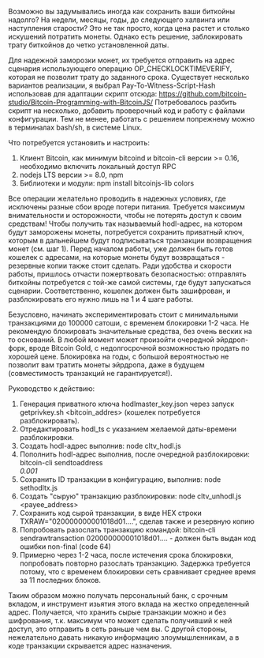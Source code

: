 Возможно вы задумывались иногда как сохранить ваши биткойны надолго? На недели, месяцы, годы, до следующего халвинга или наступления старости? Это не так просто, когда цена растет и столько искушений потратить монеты. Однако есть решение, заблокировать трату биткойнов до четко установленной даты.

Для надежной заморозки монет, их требуется отправить на адрес сценария использующего операцию OP_CHECKLOCKTIMEVERIFY, которая не позволит трату до заданного срока. Существует несколько вариантов реализации, я выбрал Pay-To-Witness-Script-Hash использовав для адаптации скрипт отсюда: https://github.com/bitcoin-studio/Bitcoin-Programming-with-BitcoinJS/ Потребовалось разбить скрипт на несколько, добавить проверочный код и работу с файлами конфигурации.
Тем не менее, работать с решением попрежнему можно в терминалах bash/sh, в системе Linux.

Что потребуется установить и настроить:
  1. Клиент Bitcoin, как минимум bitcoind и bitcoin-cli версии >= 0.16, необходимо включить локальный доступ RPC 
  2. nodejs LTS версии >= 8.0, npm
  3. Библиотеки и модули: npm install bitcoinjs-lib colors

Все операции желательно проводить в надежных условиях, где исключены разные сбои вроде потери питания. Требуется максимум внимательности и осторожности, чтобы не потерять доступ к своим средствам! Чтобы получить так называемый hodl-aдрес, на котором будут заморожены монеты, потребуется сохранить приватный ключ, которым в дальнейшем будут подписываться транзакции возвращения монет (см. шаг 1). Перед началом работы, уже должен быть готов кошелек с адресами, на которые монеты будут возвращаться - резервные копии также стоит сделать. Ради удобства и скорости работы, пришлось отчасти пожертвовать безопасностью: отправлять биткойны потребуется с той-же самой системы, где будут запускаться сценарии. Соответственно, кошелек должен быть зашифрован, и разблокировать его нужно лишь на 1 и 4 шаге работы.     

Безусловно, начинать экспериментировать стоит с минимальными транзакциями до 100000 сатоши, с временем блокировки 1-2 часа. Не рекомендую блокировать значительные средства, без очень веских на то оснований. В любой момент может произойти очередной эйрдроп-форк, вроде Bitcoin Gold, с недолгосрочной возможностью продать по хорошей цене. Блокировка на годы, с большой вероятностью не позволит вам тратить монеты эйрдропа, даже в будущем (совместимость транзакций не гарантируется!).  

Руководство к действию:
 1. Генерация приватного ключа hodlmaster_key.json через запуск getprivkey.sh <bitcoin_addres>  (кошелек потребуется разблокировать). 
 2. Отредактировать hodl_ts с указанием желаемой даты-времени разблокировки. 
 3. Создать hodl-адрес выполнив: node cltv_hodl.js 
 4. Пополнить hodl-адрес выполнив, после очередной разблокировки: bitcoin-cli sendtoaddress <address> 0.001
 5. Сохранить ID транзакции в конфигурацию, выполнив: node sethodltx.js <TXID>
 6. Создать "сырую" транзакцию разблокировки: node cltv_unhodl.js <payee_address>
 7. Сохранить код сырой транзакции, в виде HEX строки TXRAW="020000000001018d01....", сделав также и резервную копию
 8. Попробовать разослать транзакцию командой: bitcoin-cli sendrawtransaction 020000000001018d01.... - должен быть выдан код ошибки non-final (code 64)
 9. Примерно через 1-2 часа, после истечения срока блокировки, попробовать повторно разослать транзакцию. Задержка требуется потому, что с временем блокировки сеть сравнивает среднее время за 11 последних блоков.
 
Таким образом можно получать персональный банк, с срочным вкладом, и инструмент изьятия этого вклада на жестко определенный адрес. Получается, что хранить сырые транзакции можно и без шифрования, т.к. максимум что может сделать получивший к ней доступ, это отправить в сеть раньше чем вы. С другой стороны, нежелательно давать никакую информацию злоумышленникам, а в коде транзакции скрывается адрес назначения.  
     
    
  
  
         
                                